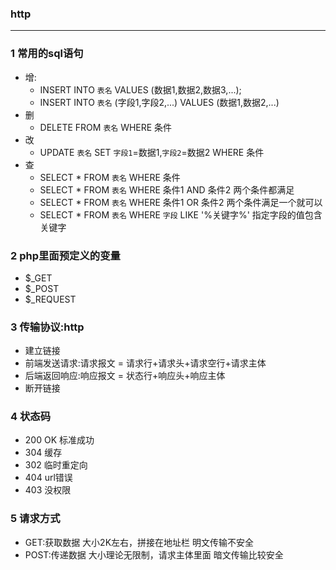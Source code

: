 ### http
------------
### 1 常用的sql语句
+ 增:
    + INSERT INTO `表名` VALUES (数据1,数据2,数据3,...);
    + INSERT INTO `表名` (字段1,字段2,...) VALUES (数据1,数据2,...)
+ 删
    + DELETE FROM `表名` WHERE 条件   
+ 改
    + UPDATE `表名` SET `字段1`=数据1,`字段2`=数据2 WHERE 条件
+ 查
    + SELECT * FROM  `表名`   WHERE 条件  
    + SELECT * FROM  `表名`   WHERE 条件1 AND 条件2    两个条件都满足
    + SELECT * FROM  `表名`   WHERE 条件1 OR 条件2     两个条件满足一个就可以
    + SELECT * FROM  `表名`   WHERE `字段` LIKE '%关键字%'     指定字段的值包含关键字

### 2 php里面预定义的变量
+ $_GET
+ $_POST
+ $_REQUEST

### 3 传输协议:http
+ 建立链接
+ 前端发送请求:请求报文 = 请求行+请求头+请求空行+请求主体
+ 后端返回响应:响应报文 = 状态行+响应头+响应主体
+ 断开链接

### 4 状态码
+ 200 OK 标准成功
+ 304 缓存
+ 302 临时重定向
+ 404 url错误
+ 403 没权限

### 5 请求方式
+ GET:获取数据 大小2K左右，拼接在地址栏 明文传输不安全
+ POST:传递数据  大小理论无限制，请求主体里面 暗文传输比较安全
